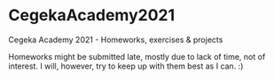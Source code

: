 # CegekaAcademy2021
Cegeka Academy 2021 - Homeworks, exercises &amp; projects

Homeworks might be submitted late, mostly due to lack of time, not of interest. I will, however, try to keep up with them best as I can. :)
